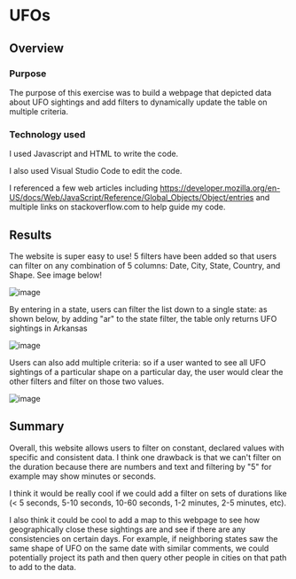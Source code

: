 # UFOs

## Overview

### Purpose
The purpose of this exercise was to build a webpage that depicted data about UFO sightings and add filters to dynamically update the table on multiple criteria. 

### Technology used
I used Javascript and HTML to write the code. 

I also used Visual Studio Code to edit the code.

I referenced a few web articles including https://developer.mozilla.org/en-US/docs/Web/JavaScript/Reference/Global_Objects/Object/entries and multiple links on stackoverflow.com to help guide my code.

## Results
The website is super easy to use! 5 filters have been added so that users can filter on any combination of 5 columns: Date, City, State, Country, and Shape. See image below!

![image](https://user-images.githubusercontent.com/114685724/213581269-f052e4c2-759b-4d5a-973b-c72115fc2272.png)

By entering in a state, users can filter the list down to a single state: as shown below, by adding "ar" to the state filter, the table only returns UFO sightings in Arkansas

![image](https://user-images.githubusercontent.com/114685724/213581403-0ce18ba4-9f02-4bb8-b6c9-8745824ae8b1.png)

Users can also add multiple criteria: so if a user wanted to see all UFO sightings of a particular shape on a particular day, the user would clear the other filters and filter on those two values.

![image](https://user-images.githubusercontent.com/114685724/213581690-d44bc804-f559-44c7-bd94-98b0e51aed8c.png)


## Summary

Overall, this website allows users to filter on constant, declared values with specific and consistent data. I think one drawback is that we can't filter on the duration because there are numbers and text and filtering by "5" for example may show minutes or seconds. 

I think it would be really cool if we could add a filter on sets of durations like (< 5 seconds, 5-10 seconds, 10-60 seconds, 1-2 minutes, 2-5 minutes, etc). 

I also think it could be cool to add a map to this webpage to see how geographically close these sightings are and see if there are any consistencies on certain days. For example, if neighboring states saw the same shape of UFO on the same date with similar comments, we could potentially project its path and then query other people in cities on that path to add to the data. 
